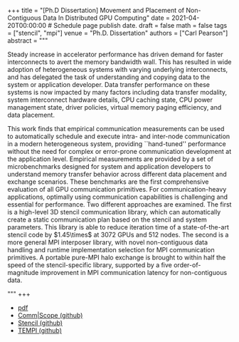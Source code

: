 +++
title = "[Ph.D Dissertation] Movement and Placement of Non-Contiguous Data In Distributed GPU Computing"
date = 2021-04-20T00:00:00  # Schedule page publish date.
draft = false
math = false
tags = ["stencil", "mpi"]
venue = "Ph.D. Dissertation"
authors = ["Carl Pearson"]
abstract = """<p>
Steady increase in accelerator performance has driven demand for faster interconnects to avert the memory bandwidth wall.
This has resulted in wide adoption of heterogeneous systems with varying underlying interconnects, and has delegated the task of understanding and copying data to the system or application developer.
Data transfer performance on these systems is now impacted by many factors including data transfer modality, system interconnect hardware details, CPU caching state, CPU power management state, driver policies, virtual memory paging efficiency, and data placement.
</p><p>
This work finds that empirical communication measurements can be used to automatically schedule and execute intra- and inter-node communication in a modern heterogeneous system, providing ``hand-tuned'' performance without the need for complex or error-prone communication development at the application level.
Empirical measurements are provided by a set of microbenchmarks designed for system and application developers to understand memory transfer behavior across different data placement and exchange scenarios.
These benchmarks are the first comprehensive evaluation of all GPU communication primitives.
For communication-heavy applications, optimally using communication capabilities is challenging and essential for performance.
Two different approaches are examined.
The first is a high-level 3D stencil communication library, which can automatically create a static communication plan based on the stencil and system parameters.
This library is able to reduce iteration time of a state-of-the-art stencil code by $1.45\times$ at 3072 GPUs and 512 nodes.
The second is a more general MPI interposer library, with novel non-contiguous data handling and runtime implementation selection for MPI communication primitives.
A portable pure-MPI halo exchange is brought to within half the speed of the stencil-specific library, supported by a five order-of-magnitude improvement in MPI communication latency for non-contiguous data.</p>"""
+++

* [pdf](/pdf/20210420_pearson_phd.pdf)
* [Comm|Scope (github)](https://github.com/c3sr/comm_scope)
* [Stencil (github)](https://github.com/cwpearson/stencil)
* [TEMPI (github)](https://github.com/cwpearson/tempi)